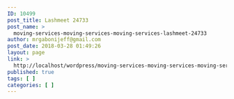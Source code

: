 ```yaml
---
ID: 10499
post_title: Lashmeet 24733
post_name: >
  moving-services-moving-services-moving-services-lashmeet-24733
author: mrgabonijeff@gmail.com
post_date: 2018-03-28 01:49:26
layout: page
link: >
  http://localhost/wordpress/moving-services-moving-services-moving-services-lashmeet-24733/
published: true
tags: [ ]
categories: [ ]
---
```

